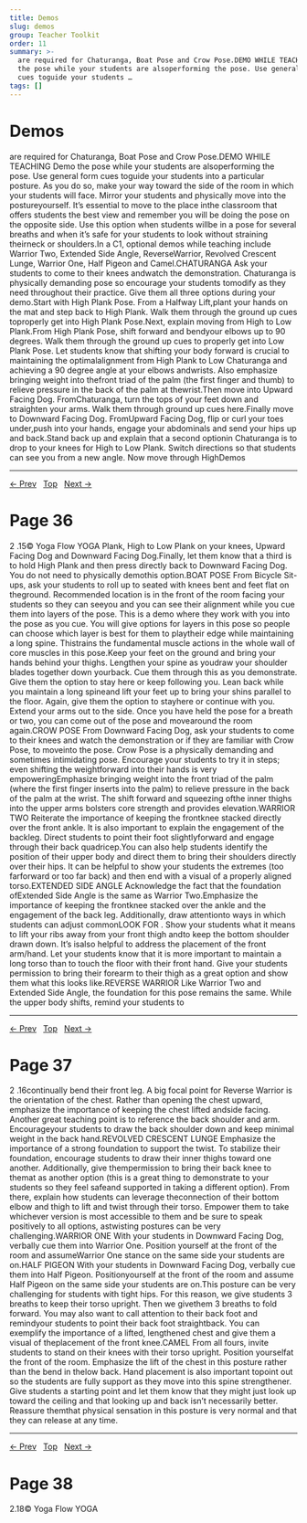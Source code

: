 ```yaml
---
title: Demos
slug: demos
group: Teacher Toolkit
order: 11
summary: >-
  are required for Chaturanga, Boat Pose and Crow Pose.DEMO WHILE TEACHING Demo
  the pose while your students are alsoperforming the pose. Use general form
  cues toguide your students …
tags: []
---
```

# Demos

are required for Chaturanga, Boat Pose and Crow Pose.DEMO WHILE TEACHING Demo the pose while your students are alsoperforming the pose. Use general form cues toguide your students into a particular posture. As you do so, make your way toward the side of the room in which your students will face. Mirror your students and physically move into the postureyourself. It’s essential to move to the place inthe classroom that offers students the best view and remember you will be doing the pose on the opposite side. Use this option when students willbe in a pose for several breaths and when it’s safe for your students to look without straining theirneck or shoulders.In a C1, optional demos while teaching include Warrior Two, Extended Side Angle, ReverseWarrior, Revolved Crescent Lunge, Warrior One, Half Pigeon and Camel.CHATURANGA Ask your students to come to their knees andwatch the demonstration. Chaturanga is physically demanding pose so encourage your students tomodify as they need throughout their practice. Give them all three options during your demo.Start with High Plank Pose. From a Halfway Lift,plant your hands on the mat and step back to High Plank. Walk them through the ground up cues toproperly get into High Plank Pose.Next, explain moving from High to Low Plank.From High Plank Pose, shift forward and bendyour elbows up to 90 degrees. Walk them through the ground up cues to properly get into Low Plank Pose. Let students know that shifting your body forward is crucial to maintaining the optimalalignment from High Plank to Low Chaturanga and achieving a 90 degree angle at your elbows andwrists. Also emphasize bringing weight into thefront triad of the palm (the first finger and thumb) to relieve pressure in the back of the palm at thewrist.Then move into Upward Facing Dog. FromChaturanga, turn the tops of your feet down and straighten your arms. Walk them through ground up cues here.Finally move to Downward Facing Dog. FromUpward Facing Dog, flip or curl your toes under,push into your hands, engage your abdominals and send your hips up and back.Stand back up and explain that a second optionin Chaturanga is to drop to your knees for High to Low Plank. Switch directions so that students can see you from a new angle. Now move through HighDemos

---
[← Prev](/pages/page-034.md) &nbsp; [Top](/index.md) &nbsp; [Next →](/pages/page-036.md)

# Page 36

2 .15© Yoga Flow YOGA Plank, High to Low Plank on your knees, Upward Facing Dog and Downward Facing Dog.Finally, let them know that a third is to hold High Plank and then press directly back to Downward Facing Dog. You do not need to physically demothis option.BOAT POSE From Bicycle Sit-ups, ask your students to roll up to seated with knees bent and feet flat on theground. Recommended location is in the front of the room facing your students so they can seeyou and you can see their alignment while you cue them into layers of the pose. This is a demo where they work with you into the pose as you cue. You will give options for layers in this pose so people can choose which layer is best for them to playtheir edge while maintaining a long spine. Thistrains the fundamental muscle actions in the whole wall of core muscles in this pose.Keep your feet on the ground and bring your hands behind your thighs. Lengthen your spine as youdraw your shoulder blades together down yourback. Cue them through this as you demonstrate. Give them the option to stay here or keep following you. Lean back while you maintain a long spineand lift your feet up to bring your shins parallel to the floor. Again, give them the option to stayhere or continue with you. Extend your arms out to the side. Once you have held the pose for a breath or two, you can come out of the pose and movearound the room again.CROW POSE From Downward Facing Dog, ask your students to come to their knees and watch the demonstration or if they are familiar with Crow Pose, to moveinto the pose. Crow Pose is a physically demanding and sometimes intimidating pose. Encourage your students to try it in steps; even shifting the weightforward into their hands is very empoweringEmphasize bringing weight into the front triad of the palm (where the first finger inserts into the palm) to relieve pressure in the back of the palm at the wrist. The shift forward and squeezing ofthe inner thighs into the upper arms bolsters core strength and provides elevation.WARRIOR TWO Reiterate the importance of keeping the frontknee stacked directly over the front ankle. It is also important to explain the engagement of the backleg. Direct students to point their foot slightlyforward and engage through their back quadricep.You can also help students identify the position of their upper body and direct them to bring their shoulders directly over their hips. It can be helpful to show your students the extremes (too farforward or too far back) and then end with a visual of a properly aligned torso.EXTENDED SIDE ANGLE Acknowledge the fact that the foundation ofExtended Side Angle is the same as Warrior Two.Emphasize the importance of keeping the frontknee stacked over the ankle and the engagement of the back leg. Additionally, draw attentionto ways in which students can adjust commonLOOK FOR . Show your students what it means to lift your ribs away from your front thigh andto keep the bottom shoulder drawn down. It’s isalso helpful to address the placement of the front arm/hand. Let your students know that it is more important to maintain a long torso than to touch the floor with their front hand. Give your students permission to bring their forearm to their thigh as a great option and show them what this looks like.REVERSE WARRIOR Like Warrior Two and Extended Side Angle, the foundation for this pose remains the same. While the upper body shifts, remind your students to

---
[← Prev](/pages/page-035.md) &nbsp; [Top](/index.md) &nbsp; [Next →](/pages/page-037.md)

# Page 37

2 .16continually bend their front leg. A big focal point for Reverse Warrior is the orientation of the chest. Rather than opening the chest upward, emphasize the importance of keeping the chest lifted andside facing. Another great teaching point is to reference the back shoulder and arm. Encourageyour students to draw the back shoulder down and keep minimal weight in the back hand.REVOLVED CRESCENT LUNGE Emphasize the importance of a strong foundation to support the twist. To stabilize their foundation, encourage students to draw their inner thighs toward one another. Additionally, give thempermission to bring their back knee to themat as another option (this is a great thing to demonstrate to your students so they feel safeand supported in taking a different option). From there, explain how students can leverage theconnection of their bottom elbow and thigh to lift and twist through their torso. Empower them to take whichever version is most accessible to them and be sure to speak positively to all options, astwisting postures can be very challenging.WARRIOR ONE With your students in Downward Facing Dog, verbally cue them into Warrior One. Position yourself at the front of the room and assumeWarrior One stance on the same side your students are on.HALF PIGEON With your students in Downward Facing Dog, verbally cue them into Half Pigeon. Positionyourself at the front of the room and assume Half Pigeon on the same side your students are on.This posture can be very challenging for students with tight hips. For this reason, we give students 3 breaths to keep their torso upright. Then we givethem 3 breaths to fold forward. You may also want to call attention to their back foot and remindyour students to point their back foot straightback. You can exemplify the importance of a lifted, lengthened chest and give them a visual of theplacement of the front knee.CAMEL From all fours, invite students to stand on their knees with their torso upright. Position yourselfat the front of the room. Emphasize the lift of the chest in this posture rather than the bend in thelow back. Hand placement is also important topoint out so the students are fully support as they move into this spine strengthener. Give students a starting point and let them know that they might just look up toward the ceiling and that looking up and back isn’t necessarily better. Reassure themthat physical sensation in this posture is very normal and that they can release at any time.

---
[← Prev](/pages/page-036.md) &nbsp; [Top](/index.md) &nbsp; [Next →](/pages/page-038.md)

# Page 38

2.18© Yoga Flow YOGA
